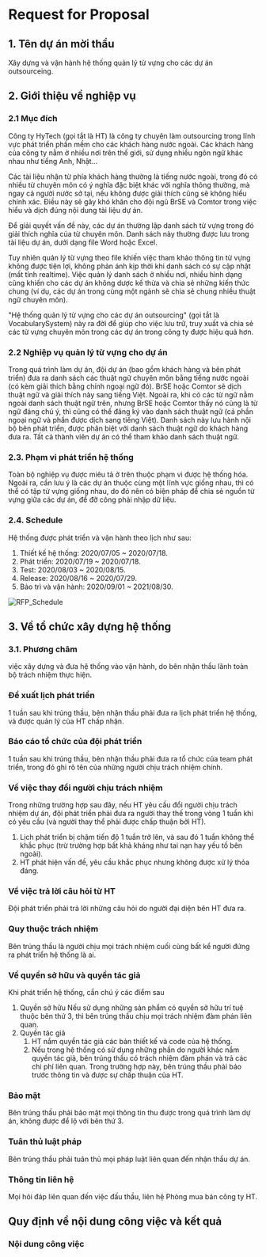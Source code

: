 # Request for Proposal

## 1. Tên dự án mời thầu

Xây dựng và vận hành hệ thống quản lý từ vựng cho các dự án outsourceing.

## 2. Giới thiệu về nghiệp vụ

### 2.1 Mục đích

Công ty HyTech (gọi tắt là HT) là công ty chuyên làm outsourcing trong lĩnh vực phát triển phần mềm cho các khách hàng nước ngoài. Các khách hàng của công ty nằm ở nhiều nơi trên thế giới, sử dụng nhiều ngôn ngữ khác nhau như tiếng Anh, Nhật...

Các tài liệu nhận từ phía khách hàng thường là tiếng nước ngoài, trong đó có nhiều từ chuyên môn có ý nghĩa đặc biệt khác với nghĩa thông thường, mà ngay cả người nước sở tại, nếu không được giải thích cũng sẽ không hiểu chính xác. Điều này sẽ gây khó khăn cho đội ngũ BrSE và Comtor trong việc hiểu và dịch đúng nội dung tài liệu dự án.

Để giải quyết vấn đề này, các dự án thường lập danh sách từ vựng trong đó giải thích nghĩa của từ chuyên môn. Danh sách này thường được lưu trong tài liệu dự án, dưới dạng file Word hoặc Excel.

Tuy nhiên quản lý từ vựng theo file khiến việc tham khảo thông tin từ vựng không được tiện lợi, không phản ánh kịp thời khi danh sách có sự cập nhật (mất tính realtime). Việc quản lý danh sách ở nhiều nơi, nhiều hình dạng cũng khiến cho các dự án không dược kế thừa và chia sẻ những kiến thức chung (ví dụ, các dự án trong cùng một ngành sẽ chia sẻ chung nhiều thuật ngữ chuyên môn).

"Hệ thống quản lý từ vựng cho các dự án outsourcing" (gọi tắt là VocabularySystem) này ra đời để giúp cho việc lưu trữ, truy xuất và chia sẻ các từ vựng chuyên môn trong các dự án trong công ty được hiệu quả hơn.

### 2.2 Nghiệp vụ quản lý từ vựng cho dự án

Trong quá trình làm dự án, đội dự án (bao gồm khách hàng và bên phát triển) đưa ra danh sách các thuật ngữ chuyên môn bằng tiếng nước ngoài (có kèm giải thích bằng chính ngoại ngữ đó).
BrSE hoặc Comtor sẽ dịch thuật ngữ và giải thích này sang tiếng Việt.
Ngoài ra, khi có các từ ngữ nằm ngoài danh sách thuật ngữ trên, nhưng BrSE hoặc Comtor thấy nó cũng là từ ngữ đáng chú ý, thì cũng có thể đăng ký vào danh sách thuật ngữ (cả phần ngoại ngữ và phần được dịch sang tiếng Việt). Danh sách này lưu hành nội bộ bên phát triển, được phân biệt với danh sách thuật ngữ do khách hàng đưa ra.
Tất cả thành viên dự án có thể tham khảo danh sách thuật ngữ.

### 2.3. Phạm vi phát triển hệ thống

Toàn bộ nghiệp vụ được miêu tả ở trên thuộc phạm vi được hệ thống hóa.
Ngoài ra, cần lưu ý là các dự án thuộc cùng một lĩnh vực giống nhau, thì có thể có tập từ vựng giống nhau, do đó nên có biện pháp để chia sẻ nguồn từ vựng giữa các dự án, để đỡ công phải nhập dữ liệu.

### 2.4. Schedule

Hệ thống được phát triển và vận hành theo lịch như sau:
1. Thiết kế hệ thống: 2020/07/05 ~ 2020/07/18.
2. Phát triển: 2020/07/19 ~ 2020/07/18.
3. Test: 2020/08/03 ~ 2020/08/15.
4. Release: 2020/08/16 ~ 2020/07/29.
5. Bảo trì và vận hành: 2020/09/01 ~ 2021/08/30.

![RFP_Schedule](material/RFP_Schedule.png)

## 3. Về tổ chức xây dựng hệ thống

### 3.1. Phương châm

việc xây dựng và đưa hệ thống vào vận hành, do bên nhận thầu lãnh toàn bộ trách nhiệm thực hiện.

### Đề xuất lịch phát triển

1 tuần sau khi trúng thầu, bên nhận thầu phải đưa ra lịch phát triển hệ thống, và được quản lý của HT chấp nhận.

### Báo cáo tổ chức của đội phát triển

1 tuần sau khi trúng thầu, bên nhận thầu phải đưa ra tổ chức của team phát triển, trong đó ghi rõ tên của những người chịu trách nhiệm chính.

### Về việc thay đổi người chịu trách nhiệm

Trong những trường hợp sau đây, nếu HT yêu cầu đổi người chịu trách nhiệm dự án, đội phát triển phải đưa ra người thay thế trong vòng 1 tuần khi có yêu cầu (và người thay thể phải được chấp thuận bởi HT).
1. Lịch phát triển bị chậm tiến độ 1 tuần trở lên, và sau đó 1 tuần không thể khắc phục (trừ trường hợp bất khả kháng như tai nạn hay yếu tố bên ngoài).
2. HT phát hiện vấn đề, yêu cầu khắc phục nhưng không được xử lý thỏa đáng.

### Về việc trả lời câu hỏi từ HT

Đội phát triển phải trả lời những câu hỏi do người đại diện bên HT đưa ra.

### Quy thuộc trách nhiệm

Bên trúng thầu là người chịu mọi trách nhiệm cuối cùng bất kể người đứng ra phát triển hệ thống là ai.


### Về quyền sở hữu và quyền tác giả

Khi phát triển hệ thống, cần chú ý các điểm sau

1. Quyền sở hữu
    Nếu sử dụng những sản phẩm có quyền sở hữu trí tuệ thuộc bên thứ 3, thì bên trúng thầu chịu mọi trách nhiệm đàm phán liên quan.
2. Quyền tác giả
    1. HT nắm quyền tác giả các bản thiết kế và code của hệ thống.
    2. Nếu trong hệ thống có sử dụng những phần do người khác nắm quyền tác giả, bên trúng thầu có trách nhiệm đàm phán và trả các chi phí liên quan. Trong trường hợp này, bên trúng thầu phải báo trước thông tin và được sự chấp thuận của HT.

### Bảo mật

Bên trúng thầu phải bảo mật mọi thông tin thu được trong quá trình làm dự án, không được để lộ với bên thứ 3.

### Tuân thủ luật pháp

Bên trúng thầu phải tuân thủ mọi pháp luật liên quan đến nhận thầu dự án.

### Thông tin liên hệ

Mọi hỏi đáp liên quan đến việc đấu thầu, liên hệ Phòng mua bán công ty HT.

## Quy định về nội dung công việc và kết quả

### Nội dung công việc